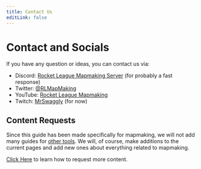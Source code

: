 ```yaml
---
title: Contact Us
editLink: false
---
```

# Contact and Socials

If you have any question or ideas, you can contact us via:

* Discord: [Rocket League Mapmaking Server](https://discord.gg/PWu3ZWa) (for probably a fast response)
* Twitter: [@RLMapMaking](https://twitter.com/rlmapmaking)
* YouTube: [Rocket League Mapmaking](https://www.youtube.com/channel/UCp6gkqadtgsaZmPnex9MNiA)
* Twitch: [MrSwaggly](https://www.twitch.tv/mrswaggly) (for now)

## Content Requests

Since this guide has been made specifically for mapmaking, we will not add many guides for [other tools](../faq.md). We will, of course, make additions to the current pages and add new ones about everything related to mapmaking.

[Click Here](contribute.md) to learn how to request more content.

